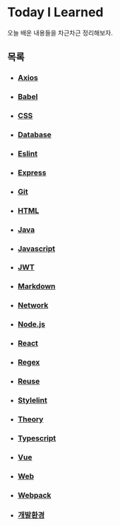 # Today I Learned

오늘 배운 내용들을 차근차근 정리해보자.

## 목록

- ### [Axios](./Axios)

- ### [Babel](./Babel)

- ### [CSS](./CSS)

- ### [Database](./Database)

- ### [Eslint](./Eslint)

- ### [Express](./Express)

- ### [Git](./Git)

- ### [HTML](./HTML)

- ### [Java](./Java)

- ### [Javascript](./Javascript)

- ### [JWT](./JWT)

- ### [Markdown](./Markdown)

- ### [Network](./Network)

- ### [Node.js](./Node.js)

- ### [React](./React)

- ### [Regex](./Regex)

- ### [Reuse](./Reuse)

- ### [Stylelint](./Stylelint)

- ### [Theory](./Theory)

- ### [Typescript](./Typescript)

- ### [Vue](./Vue)

- ### [Web](./Web)

- ### [Webpack](./Webpack)

- ### [개발환경](./개발환경)

